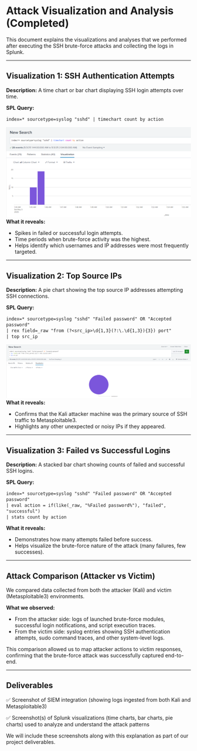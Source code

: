 # Attack Visualization and Analysis (Completed)

This document explains the visualizations and analyses that we performed after executing the SSH brute-force attacks and collecting the logs in Splunk.

---

## Visualization 1: SSH Authentication Attempts

**Description:**
A time chart or bar chart displaying SSH login attempts over time.

**SPL Query:**

```spl
index=* sourcetype=syslog "sshd" | timechart count by action
```
![screenshots](logins.png)
**What it reveals:**

* Spikes in failed or successful login attempts.
* Time periods when brute-force activity was the highest.
* Helps identify which usernames and IP addresses were most frequently targeted.

---

## Visualization 2: Top Source IPs

**Description:**
A pie chart showing the top source IP addresses attempting SSH connections.

**SPL Query:**

```spl
index=* sourcetype=syslog "sshd" "Failed password" OR "Accepted password"
| rex field=_raw "from (?<src_ip>\d{1,3}(?:\.\d{1,3}){3}) port"
| top src_ip
```
![screenshot](ip.png)
**What it reveals:**

* Confirms that the Kali attacker machine was the primary source of SSH traffic to Metasploitable3.
* Highlights any other unexpected or noisy IPs if they appeared.

---

## Visualization 3: Failed vs Successful Logins

**Description:**
A stacked bar chart showing counts of failed and successful SSH logins.

**SPL Query:**

```spl
index=* sourcetype=syslog "sshd" "Failed password" OR "Accepted password"
| eval action = if(like(_raw, "%Failed password%"), "failed", "successful")
| stats count by action
```

**What it reveals:**

* Demonstrates how many attempts failed before success.
* Helps visualize the brute-force nature of the attack (many failures, few successes).

---

## Attack Comparison (Attacker vs Victim)

We compared data collected from both the attacker (Kali) and victim (Metasploitable3) environments.

**What we observed:**

* From the attacker side: logs of launched brute-force modules, successful login notifications, and script execution traces.
* From the victim side: syslog entries showing SSH authentication attempts, sudo command traces, and other system-level logs.

This comparison allowed us to map attacker actions to victim responses, confirming that the brute-force attack was successfully captured end-to-end.

---

## Deliverables

✅ Screenshot of SIEM integration (showing logs ingested from both Kali and Metasploitable3)

✅ Screenshot(s) of Splunk visualizations (time charts, bar charts, pie charts) used to analyze and understand the attack patterns

We will include these screenshots along with this explanation as part of our project deliverables.

